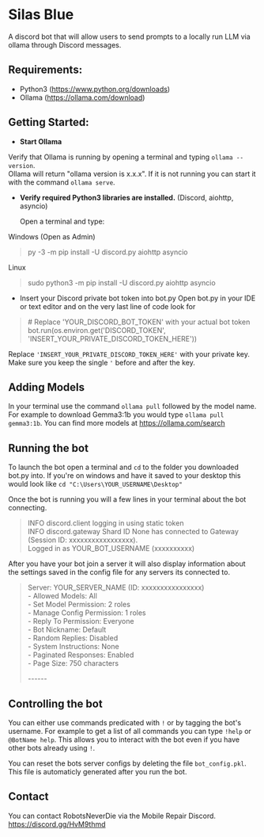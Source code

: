 # Silas Blue 
A discord bot that will allow users to send prompts to a locally run LLM via ollama through Discord messages.

## Requirements:
- Python3 (https://www.python.org/downloads)
- Ollama (https://ollama.com/download)

## Getting Started:
 - **Start Ollama**

  Verify that Ollama is running by opening a terminal and typing `ollama --version`.  
  Ollama will return "ollama version is x.x.x". If it is not running you can start it with the command `ollama serve`.

 - **Verify required Python3 libraries are installed.** </ins> (Discord, aiohttp, asyncio)
  
    Open a terminal and type:

  Windows (Open as Admin)
  > py -3 -m pip install -U discord.py aiohttp asyncio

  Linux  
  > sudo python3 -m pip install -U discord.py aiohttp asyncio

 - Insert your Discord private bot token into bot.py
  Open bot.py in your IDE or text editor and on the very last line of code look for
  >\# Replace 'YOUR_DISCORD_BOT_TOKEN' with your actual bot token  
  >bot.run(os.environ.get('DISCORD_TOKEN', 'INSERT_YOUR_PRIVATE_DISCORD_TOKEN_HERE'))

  Replace `'INSERT_YOUR_PRIVATE_DISCORD_TOKEN_HERE'` with your private key. Make sure you keep the single `'` before and after the key.

## Adding Models
  In your terminal use the command `ollama pull` followed by the model name. For example to download Gemma3:1b you would type `ollama pull gemma3:1b`. You can find more models at https://ollama.com/search

## Running the bot  
  To launch the bot open a terminal and `cd` to the folder you downloaded bot.py into. If you're on windows and have it saved to your desktop this would look like `cd "C:\Users\YOUR_USERNAME\Desktop"`

  Once the bot is running you will a few lines in your terminal about the bot connecting.
  >INFO     discord.client logging in using static token  
  >INFO     discord.gateway Shard ID None has connected to Gateway (Session ID: xxxxxxxxxxxxxxxxx).  
  >Logged in as YOUR_BOT_USERNAME (xxxxxxxxxx)

  After you have your bot join a server it will also display information about the settings saved in the config file for any servers its connected to.
  >Server: YOUR_SERVER_NAME (ID: xxxxxxxxxxxxxxxx)  
  >\- Allowed Models: All  
  >\- Set Model Permission: 2 roles  
  >\- Manage Config Permission: 1 roles  
  >\- Reply To Permission: Everyone  
  >\- Bot Nickname: Default  
  >\- Random Replies: Disabled  
  >\- System Instructions: None  
  >\- Paginated Responses: Enabled  
  >\- Page Size: 750 characters  
  >  
  >\------

## Controlling the bot  
  You can either use commands predicated with `!` or by tagging the bot's username. For example to get a list of all commands you can type `!help` or `@BotName help`. This allows you to interact with the bot even if you have other bots already using `!`.

  You can reset the bots server configs by deleting the file `bot_config.pkl`. This file is automaticly generated after you run the bot.

## Contact
You can contact RobotsNeverDie via the Mobile Repair Discord. https://discord.gg/HvM9thmd
